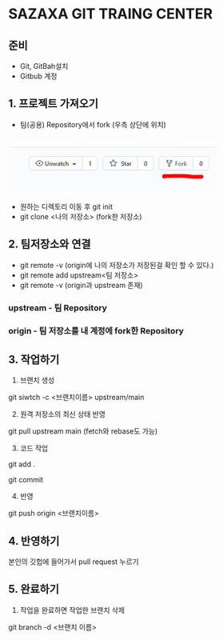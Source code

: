 # SAZAXA GIT TRAING CENTER

## 준비
- Git, GitBah설치
- Gitbub 계정

## 1. 프로젝트 가져오기

- 팀(공용) Repository에서 fork (우측 상단에 위치)

![fork](/img/forkImg.png)

- 원하는 디렉토리 이동 후 git init
- git clone <나의 저장소> (fork한 저장소)

## 2. 팀저장소와 연결

- git remote -v (origin에 나의 저장소가 저장된걸 확인 할 수 있다.)
- git remote add upstream<팀 저장소>
- git remote -v (origin과 upstream 존재)

### upstream - 팀 Repository

### origin - 팀 저장소를 내 계정에 fork한 Repository

## 3. 작업하기

1. 브랜치 생성

git siwtch -c <브랜치이름> upstream/main

2. 원격 저장소의 최신 상태 반영

git pull upstream main (fetch와 rebase도 가능)

3. 코드 작업

git add . 

git commit

4. 반영

git push origin <브랜치이름>

## 4. 반영하기

본인의 깃헙에 들어가서 pull request 누르기

## 5. 완료하기

1. 작업을 완료하면 작업한 브랜치 삭제

git branch -d <브랜치 이름>
